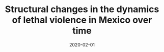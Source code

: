 ---
title: "Structural changes in the dynamics of lethal violence in Mexico over
time"
collection: funding
permalink: /funding/2020-violence-Mexico
venue: "Drug Policy Program, CIDE"
excerpt: ""
date: 2020-02-01
Number: ""
---